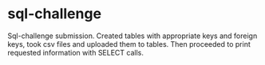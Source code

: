 # sql-challenge
Sql-challenge submission. Created tables with appropriate keys and foreign keys, took csv files and uploaded them to tables. Then proceeded to print requested information with SELECT calls.
